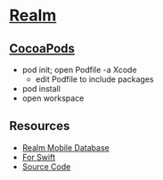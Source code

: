 # [Realm](https://realm.io/)

## [CocoaPods](https://cocoapods.org/)

- pod init; open Podfile -a Xcode
    - edit Podfile to include packages
- pod install
- open workspace

## Resources

- [Realm Mobile Database](https://www.mongodb.com/realm/mobile/database)
- [For Swift](https://realm.io/docs/swift/latest)
- [Source Code](https://github.com/realm/realm-cocoa)

